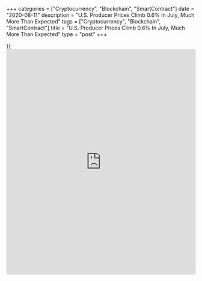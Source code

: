 +++
categories = ["Cryptocurrency", "Blockchain", "SmartContract"]
date = "2020-08-11"
description = "U.S. Producer Prices Climb 0.6% In July, Much More Than Expected"
tags = ["Cryptocurrency", "Blockchain", "SmartContract"]
title = "U.S. Producer Prices Climb 0.6% In July, Much More Than Expected"
type = "post"
+++

{{<iframe id="large-banner" src="https://www.bounty.group/#slide=24.0" width="100%" height="600" scrolling="no" style="border: 0px solid rgb(216, 221, 230); border-radius: 3px;">}}

Partly reflecting a notable increase in prices for services, the Labor
Department released a report on Tuesday showing U.S. producer prices
climbed by more than expected in the month of July.

The Labor Department said its producer price index for final demand rose
by 0.6 percent in July after dipping by 0.2 percent in June.

The rebound in producer prices reflected the largest increase since
October of 2018 and exceeded economist estimates for an uptick of 0.3
percent.

Energy prices showed another substantial increase during the month,
spiking by 5.3 percent in July after soaring by 7.7 percent in June.

Meanwhile, the report said food prices fell by 0.5 percent in July after
plunging by 5.2 percent in the previous month.

Excluding food and energy prices, core producer prices still climbed by
0.5 percent in July after falling by 0.3 percent in June. Economists had
expected core prices to inch up by 0.1 percent.

The much bigger than expected increase in core prices came as prices for
final demand services also rose by 0.5 percent in July following a 0.3
percent drop in June.

The Labor Department said about 60 percent of the growth in prices for
services can be traced to a 0.4 percent increase in prices for final
demand services less trade, transportation, and warehousing.

Prices for final demand trade services also advanced by 0.8 percent,
while prices for final demand transportation and warehousing services
slumped by 0.8 percent.

Compared to the same month a year ago, producer prices in July were down
by 0.4 percent following a 0.8 percent decrease in June.

The annual rate of growth in core producer prices accelerated to 0.3
percent in July from 0.1 percent in the previous month.

On Wednesday, the Labor Department is scheduled to release a separate
report on consumer prices in the month of July.

Consumer prices are expected to rise by 0.3 percent in July after
climbing by 0.6 percent in June, while core consumer prices are expected
to edge up by 0.2 percent for the second straight month.

For comments and feedback [contact](https://www.playgroundfx.com/contact/): editorial@rtt[news](https://www.letsplayfx.com/blog/forex-news-website/).com

[Forex News][1]

   1. www.rtt[news](https://www.letsplayfx.com/blog/forex-news-website/).com/Content/Forex.aspx